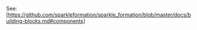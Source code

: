See: [https://github.com/sparkleformation/sparkle_formation/blob/master/docs/building-blocks.md#components]
